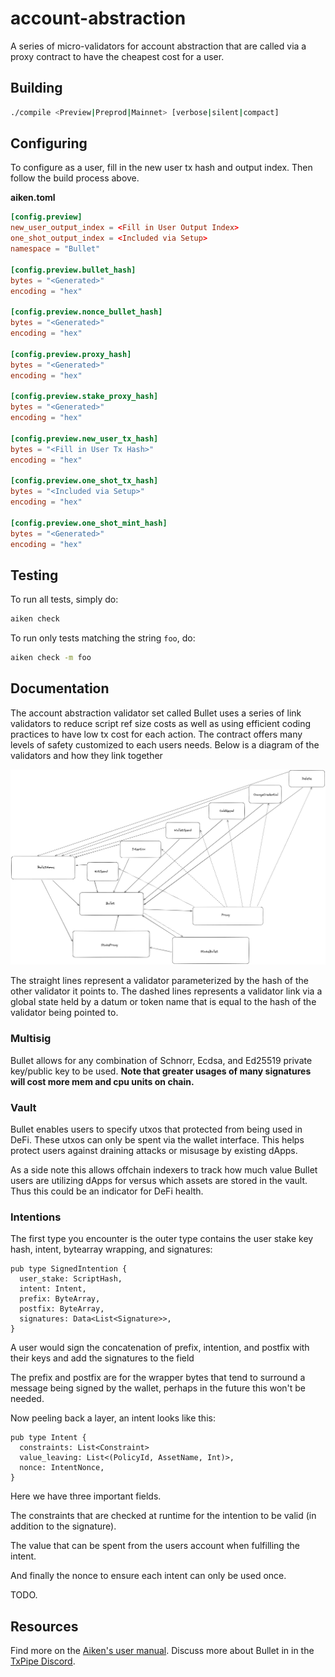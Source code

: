 # account-abstraction
A series of micro-validators for account abstraction that are called via a proxy contract to have the cheapest cost for a user.

## Building

```sh
./compile <Preview|Preprod|Mainnet> [verbose|silent|compact]
```

## Configuring

To configure as a user, fill in the new user tx hash and output index.
Then follow the build process above.

**aiken.toml**
```toml
[config.preview]
new_user_output_index = <Fill in User Output Index>
one_shot_output_index = <Included via Setup>
namespace = "Bullet"

[config.preview.bullet_hash]
bytes = "<Generated>"
encoding = "hex"

[config.preview.nonce_bullet_hash]
bytes = "<Generated>"
encoding = "hex"

[config.preview.proxy_hash]
bytes = "<Generated>"
encoding = "hex"

[config.preview.stake_proxy_hash]
bytes = "<Generated>"
encoding = "hex"

[config.preview.new_user_tx_hash]
bytes = "<Fill in User Tx Hash>"
encoding = "hex"

[config.preview.one_shot_tx_hash]
bytes = "<Included via Setup>"
encoding = "hex"

[config.preview.one_shot_mint_hash]
bytes = "<Generated>"
encoding = "hex"
```

## Testing
To run all tests, simply do:

```sh
aiken check
```

To run only tests matching the string `foo`, do:

```sh
aiken check -m foo
```

## Documentation

The account abstraction validator set called Bullet uses a series of link validators to reduce script ref size costs as well as using efficient coding practices to have low tx cost for each action. The contract offers many levels of safety customized to each users needs. Below is a diagram of the validators and how they link together

![image](./ValidatorDependency.png)

The straight lines represent a validator parameterized by the hash of the other validator it points to.
The dashed lines represents a validator link via a global state held by a datum or token name that is equal to the hash of the validator being pointed to.

### Multisig
Bullet allows for any combination of Schnorr, Ecdsa, and Ed25519 private key/public key to be used. **Note that greater usages of many signatures will cost more mem and cpu units on chain.**

### Vault
Bullet enables users to specify utxos that protected from being used in DeFi. These utxos can only be spent via the wallet interface. This helps protect users against draining attacks or misusage by existing dApps.

As a side note this allows offchain indexers to track how much value Bullet users are utilizing dApps for versus which assets are stored in the vault. Thus this could be an indicator for DeFi health.


### Intentions

The first type you encounter is the outer type contains the user stake key hash, intent, bytearray wrapping, and signatures:
```aiken
pub type SignedIntention {
  user_stake: ScriptHash,
  intent: Intent,
  prefix: ByteArray,
  postfix: ByteArray,
  signatures: Data<List<Signature>>,
}
```

A user would sign the concatenation of prefix, intention, and postfix with their keys and add the signatures to the field

The prefix and postfix are for the wrapper bytes that tend to surround a message being signed by the wallet,
perhaps in the future this won't be needed.

Now peeling back a layer, an intent looks like this:

```aiken
pub type Intent {
  constraints: List<Constraint>
  value_leaving: List<(PolicyId, AssetName, Int)>,
  nonce: IntentNonce,
}
```
Here we have three important fields.

The constraints that are checked at runtime for the intention to be valid (in addition to the signature).

The value that can be spent from the users account when fulfilling the intent.

And finally the nonce to ensure each intent can only be used once.

TODO.


## Resources

Find more on the [Aiken's user manual](https://aiken-lang.org).
Discuss more about Bullet in in the [TxPipe Discord](https://discord.gg/RS77vh9kYJ).
